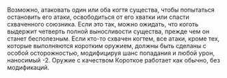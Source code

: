 Возможно, атаковать один или оба когтя существа, чтобы попытаться остановить его атаки, освободиться от его хватки или спасти схваченного союзника. Если это так, можно ожидать, что коготь выдержит четверть полной выносливости существа, прежде чем он станет бесполезным. Если кто-то схвачен когтем, все атаки, кроме тех, которые выполняются коротким оружием, должны быть сделаны с особой осторожностью, модифицируя шанс попадания и любой урон, наносимый -2. Оружие с качеством Короткое работает как обычно, без модификаций.
